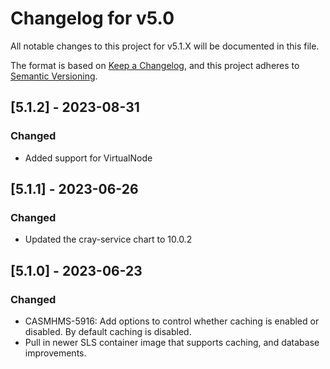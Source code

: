 # Changelog for v5.0

All notable changes to this project for v5.1.X will be documented in this file.

The format is based on [Keep a Changelog](https://keepachangelog.com/en/1.0.0/),
and this project adheres to [Semantic Versioning](https://semver.org/spec/v2.0.0.html).

## [5.1.2] - 2023-08-31
### Changed
- Added support for VirtualNode

## [5.1.1] - 2023-06-26
### Changed
- Updated the cray-service chart to 10.0.2

## [5.1.0] - 2023-06-23
### Changed
- CASMHMS-5916: Add options to control whether caching is enabled or disabled. By default caching is disabled.  
- Pull in newer SLS container image that supports caching, and database improvements.
